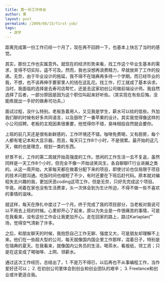 ```yaml
---
title: 第一份工作体会
author: 果
layout: post
permalink: /2009/08/15/first-job/
tags:
  - 游学
---
```

距离完成第一份工作已经一个月了，现在再不回顾一下，也基本上快忘了当时的感觉。

其实，那份工作也实属意外。就现在的经济形势来看，找工作这个毕业生基本的需求，变得不切实际，遥不可及。然而，我也没想再浪费精力，早就放弃了工作的投递。无奈，由于毕业设计的拖延，我不得不在瑞典再多待一个学期。而已经毕业的我，不想，也不该再伸手要家里人的钱在这乱花。找工作，打工就成了基本诉求。当时，我面临的选择是去寿司店帮忙，还是去这家初创公司做前端设计师。我自然选择了后者，一部分原因是因为这个职位叫起来好听些。（其实现在有些后悔，没能练就出一手好的做寿司功夫。）

面试过程，没什么特别。老板急着用人，又见我是学生，薪水可以给的低些。外加我们聊的时候有好多共同语言，以及鼓吹了一番苹果的设计。其实我觉得像这样的小公司招聘，老板的主观因素很重要，他觉得你不错，臭味相投自然就会要你。

上班的前几天还是很有新鲜感的，工作环境还不错。咖啡免费喝，又有厨房，每个人都有笔记本和大显示器。而且，每天只工作8个小时，不是很累。最开始的这几天，做的也是理念，规划一类的东西。

好景不长，工作的第二周就开始高强度的工作。悠闲的工作生活一去不复返，虽然同样是一天工作8个小时，但完全不像一开始谈笑风生，各自聊聊IT行业进展之类的。从这一周开始，大家每天都在做着分配下来的项目，即使讨论也仅局限于项目的技术问题沟通。吃饭时间也缩短了不少，有时还要在下班后赶代码。原本就对编程失去兴趣的我，更加厌恶coding这项工作，但是无奈，只好先完成这个项目。毕竟，闲着在家也没有生活费拿，头一次体会到为生计所迫，不得不做一些不喜欢的事情的滋味。

就这样，每天在挣扎中度过了一个月。终于完成了我的项目部分，当老板对我说可以不用去上班的时候。心里却开心了起来，原以为失业是一件很痛苦的事情，可是在我看来，没有这份工作会让我更加开心。走在回家的路上，路过Karlaplan广场，觉得空气清新了许多。

之后，和朋友聊天的时候，我抱怨自己工作无聊、强度又大，可是朋友却理解不上来。他们在一些超大型的公司，每天就像国内国企里工作那样，混着日子，特别是在瑞典的夏天。在我看来，就像国内公务员的生活，喝茶水，看报纸，领工资；只是在这变成了喝咖啡、上网、领薪水。

通过这次工作经历，总结出了，1. 不是万不得已，以后再也不从事编程工作，当作爱好还可以； 2. 在初创公司里体会到创业和创业团队的艰辛； 3. Freelance和创业或许更适合我。
